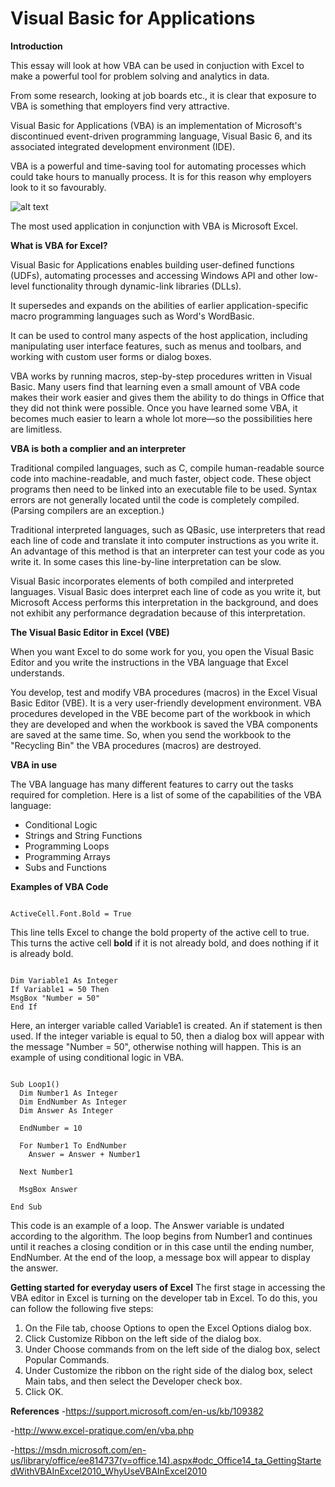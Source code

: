 Visual Basic for Applications
=============================

**Introduction**

This essay will look at how VBA can be used in conjuction with Excel to make a powerful tool for problem solving and analytics in data.

From some research, looking at job boards etc., it is clear that exposure to VBA is something that employers find very attractive.

Visual Basic for Applications (VBA) is an implementation of Microsoft's discontinued event-driven programming language, Visual Basic 6, and its associated integrated development environment (IDE).

VBA is a powerful and time-saving tool for automating processes which could take hours to manually process. It is for this reason why employers look to it so favourably.

![alt text](http://excelvbalover.com/wp-content/themes/excelvbalover/images/vba-logo.png "VBA Logo")

The most used application in conjunction with VBA is Microsoft Excel.

**What is VBA for Excel?**

Visual Basic for Applications enables building user-defined functions (UDFs), automating processes and accessing Windows API and other low-level functionality through dynamic-link libraries (DLLs). 

It supersedes and expands on the abilities of earlier application-specific macro programming languages such as Word's WordBasic. 

It can be used to control many aspects of the host application, including manipulating user interface features, such as menus and toolbars, and working with custom user forms or dialog boxes.

VBA works by running macros, step-by-step procedures written in Visual Basic. Many users find that learning even a small amount of VBA code makes their work easier and gives them the ability to do things in Office that they did not think were possible. Once you have learned some VBA, it becomes much easier to learn a whole lot more—so the possibilities here are limitless.

**VBA is both a complier and an interpreter**

Traditional compiled languages, such as C, compile human-readable source code into machine-readable, and much faster, object code. These object programs then need to be linked into an executable file to be used. Syntax errors are not generally located until the code is completely compiled. (Parsing compilers are an exception.) 

Traditional interpreted languages, such as QBasic, use interpreters that read each line of code and translate it into computer instructions as you write it. An advantage of this method is that an interpreter can test your code as you write it. In some cases this line-by-line interpretation can be slow. 

Visual Basic incorporates elements of both compiled and interpreted languages. Visual Basic does interpret each line of code as you write it, but Microsoft Access performs this interpretation in the background, and does not exhibit any performance degradation because of this interpretation.

**The Visual Basic Editor in Excel (VBE)**

When you want Excel to do some work for you, you open the Visual Basic Editor and you write the instructions in the VBA language that Excel understands.

You develop, test and modify VBA procedures (macros) in the Excel Visual Basic Editor (VBE). It is a very user-friendly development environment. VBA procedures developed in the VBE become part of the workbook in which they are developed and when the workbook is saved the VBA components are saved at the same time. So, when you send the workbook to the "Recycling Bin" the VBA procedures (macros) are destroyed.

**VBA in use**

The VBA language has many different features to carry out the tasks required for completion. Here is a list of some of the capabilities of the VBA language:

- Conditional Logic
- Strings and String Functions
- Programming Loops
- Programming Arrays
- Subs and Functions

**Examples of VBA Code**

<pre><code>
ActiveCell.Font.Bold = True
</pre></code>
This line tells Excel to change the bold property of the active cell to true. This turns the active cell **bold** if it is not already bold, and does nothing if it is already bold.

<pre><code>
Dim Variable1 As Integer
If Variable1 = 50 Then
MsgBox "Number = 50"
End If
</pre></code>
Here, an interger variable called Variable1 is created. An if statement is then used. If the integer variable is equal to 50, then a dialog box will appear with the message "Number = 50", otherwise nothing will happen.
This is an example of using conditional logic in VBA.

<pre><code>
Sub Loop1()
  Dim Number1 As Integer
  Dim EndNumber As Integer
  Dim Answer As Integer
  
  EndNumber = 10
  
  For Number1 To EndNumber
    Answer = Answer + Number1
  
  Next Number1
  
  MsgBox Answer
  
End Sub
</pre></code>

This code is an example of a loop. The Answer variable is undated according to the algorithm. The loop begins from Number1 and continues until it reaches a closing condition or in this case until the ending number, EndNumber. At the end of the loop, a message box will appear to display the answer.

**Getting started for everyday users of Excel**
The first stage in accessing the VBA editor in Excel is turning on the developer tab in Excel. To do this, you can follow the following five steps:

1. On the File tab, choose Options to open the Excel Options dialog box.
2. Click Customize Ribbon on the left side of the dialog box.
3. Under Choose commands from on the left side of the dialog box, select Popular Commands.
4. Under Customize the ribbon on the right side of the dialog box, select Main tabs, and then select the Developer check box.
5. Click OK.


**References**
-https://support.microsoft.com/en-us/kb/109382

-http://www.excel-pratique.com/en/vba.php

-https://msdn.microsoft.com/en-us/library/office/ee814737(v=office.14).aspx#odc_Office14_ta_GettingStartedWithVBAInExcel2010_WhyUseVBAInExcel2010


